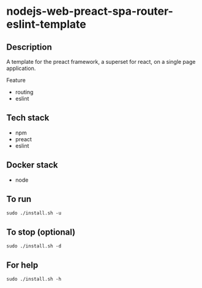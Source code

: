 # nodejs-web-preact-spa-router-eslint-template

## Description
A template for the preact framework, a superset for react,
on a single page application.

Feature
- routing
- eslint

## Tech stack
- npm
- preact
- eslint

## Docker stack
- node

## To run
`sudo ./install.sh -u`

## To stop (optional)
`sudo ./install.sh -d`

## For help
`sudo ./install.sh -h`
